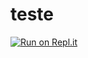 # teste
[![Run on Repl.it](https://repl.it/badge/github/PedroCeruti/teste)](https://repl.it/github/PedroCeruti/teste)